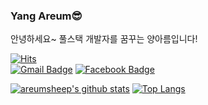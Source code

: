 ### Yang Areum😎
안녕하세요~ 풀스택 개발자를 꿈꾸는 양아름입니다!    
   
[![Hits](https://hits.seeyoufarm.com/api/count/incr/badge.svg?url=https%3A%2F%2Fgithub.com%2Fareumsheep%2Fhit-counter)](https://hits.seeyoufarm.com)     
[![Gmail Badge](https://img.shields.io/badge/Gmail-d14836?style=flat-square&logo=Gmail&logoColor=white&link=mailto:reum1032@gmail.com)](mailto:reum1032@gmail.com)
[![Facebook Badge](https://img.shields.io/badge/facebook-1877f2?style=flat-square&logo=facebook&logoColor=white&link=https://www.facebook.com/profile.php?id=100009403314641)](https://www.facebook.com/profile.php?id=100009403314641)
   
[![areumsheep's github stats](https://github-readme-stats.vercel.app/api?username=areumsheep)](https://github.com/areumsheep/github-readme-stats)
   [![Top Langs](https://github-readme-stats.vercel.app/api/top-langs/?username=areumsheep&layout=compact)](https://github.com/areumsheep/areumsheep)  
<!--
**Areum1/Areum1** is a ✨ _special_ ✨ repository because its `README.md` (this file) appears on your GitHub profile.

Here are some ideas to get you started:

- 🔭 I’m currently working on ...
- 🌱 I’m currently learning ...
- 👯 I’m looking to collaborate on ...
- 🤔 I’m looking for help with ...
- 💬 Ask me about ...
- 📫 How to reach me: ...
- 😄 Pronouns: ...
- ⚡ Fun fact: ...
-->
